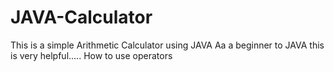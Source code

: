# JAVA-Calculator
This is a simple Arithmetic Calculator using JAVA
Aa a beginner to JAVA this is very helpful.....
How to use operators
